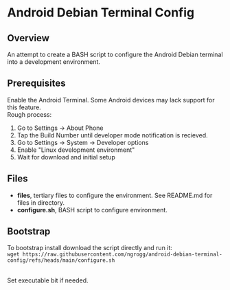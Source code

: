 # Android Debian Terminal Config

## Overview
An attempt to create a BASH script to configure the Android Debian terminal into a development environment.

## Prerequisites
Enable the Android Terminal. Some Android devices may lack support for this feature. <br>
Rough process: <br>
1. Go to Settings -> About Phone
2. Tap the Build Number until developer mode notification is recieved.
3. Go to Settings -> System -> Developer options
4. Enable "Linux development environment"
5. Wait for download and initial setup

## Files
* **files**, tertiary files to configure the environment. See README.md for files in directory.
* **configure.sh**, BASH script to configure environment.

## Bootstrap
To bootstrap install download the script directly and run it:<br>
`wget https://raw.githubusercontent.com/ngrogg/android-debian-terminal-config/refs/heads/main/configure.sh` <br> <br>

Set executable bit if needed.
